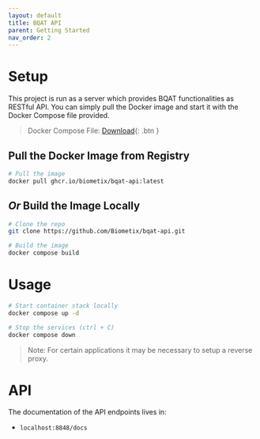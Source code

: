 ```yaml
---
layout: default
title: BQAT API
parent: Getting Started
nav_order: 2
---
```


# Setup

This project is run as a server which provides BQAT functionalities as RESTful API. You can simply pull the Docker image and start it with the Docker Compose file provided.

> Docker Compose File: [Download](https://github.com/Biometix/bqat-api/blob/main/docker-compose.yml){: .btn }

## Pull the Docker Image from Registry

``` sh
# Pull the image
docker pull ghcr.io/biometix/bqat-api:latest
```

## _Or_ Build the Image Locally

``` sh
# Clone the repo
git clone https://github.com/Biometix/bqat-api.git

# Build the image
docker compose build
```

# Usage
``` sh
# Start container stack locally
docker compose up -d

# Stop the services (ctrl + C)
docker compose down
```

> Note: For certain applications it may be necessary to setup a reverse proxy.

# API

The documentation of the API endpoints lives in:
* `localhost:8848/docs`
